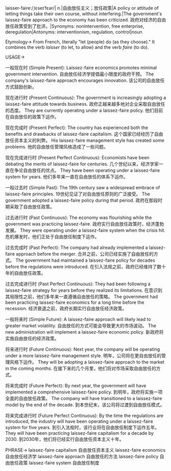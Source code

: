 laisser-faire:/ˌlɛseɪˈfɛər/| n.|自由放任主义；放任政策|A policy or attitude of letting things take their own course, without interfering.|The government's laissez-faire approach to the economy has been criticized. 政府对经济的自由放任政策受到了批评。|Synonyms: nonintervention, free enterprise, deregulation|Antonyms: interventionism, regulation, control|noun

Etymology->
From French, literally "let (people) do (as they choose)."  It combines the verb *laisser* (to let, to allow) and the verb *faire* (to do).

USAGE->

一般现在时 (Simple Present):
Laissez-faire economics promotes minimal government intervention. 自由放任经济学提倡最小限度的政府干预。
The company's laissez-faire approach encourages innovation. 该公司的自由放任方式鼓励创新。

现在进行时 (Present Continuous):
The government is increasingly adopting a laissez-faire attitude towards business. 政府正越来越多地对企业采取自由放任的态度。
They are currently operating under a laissez-faire policy.  他们目前在自由放任的政策下运作。

现在完成时 (Present Perfect):
The country has experienced both the benefits and drawbacks of laissez-faire capitalism.  这个国家已经经历了自由放任资本主义的利弊。
His laissez-faire management style has created some problems. 他的自由放任管理风格造成了一些问题。


现在完成进行时 (Present Perfect Continuous):
Economists have been debating the merits of laissez-faire for centuries.  几个世纪以来，经济学家一直在争论自由放任的优点。
They have been operating under a laissez-faire system for years. 他们多年来一直在自由放任的体系下运作。

一般过去时 (Simple Past):
The 19th century saw a widespread embrace of laissez-faire principles. 19世纪见证了对自由放任原则的广泛接受。
The government adopted a laissez-faire policy during that period. 政府在那段时期采取了自由放任政策。


过去进行时 (Past Continuous):
The economy was flourishing while the government was practicing laissez-faire. 政府实行自由放任政策时，经济蓬勃发展。
They were operating under a laissez-faire system when the crisis hit.  危机爆发时，他们正处于自由放任制度下运作。

过去完成时 (Past Perfect):
The company had already implemented a laissez-faire approach before the merger.  合并之前，公司已经实施了自由放任的方式。
The government had maintained a laissez-faire policy for decades before the regulations were introduced. 在引入法规之前，政府已经维持了数十年的自由放任政策。


过去完成进行时 (Past Perfect Continuous):
They had been following a laissez-faire strategy for years before they realized its limitations.  在意识到其局限性之前，他们多年来一直遵循自由放任的策略。
The government had been practicing laissez-faire economics for a long time before the recession. 经济衰退之前，政府长期实行自由放任经济政策。

一般将来时 (Simple Future):
A laissez-faire approach will likely lead to greater market volatility. 自由放任的方式可能会导致更大的市场波动。
The new administration will implement a laissez-faire economic policy. 新政府将实施自由放任的经济政策。


将来进行时 (Future Continuous):
Next year, the company will be operating under a more laissez-faire management style.  明年，公司将在更自由放任的管理风格下运作。
They will be adopting a laissez-faire approach to the market in the coming months. 在接下来的几个月里，他们将对市场采取自由放任的方式。

将来完成时 (Future Perfect):
By next year, the government will have implemented a comprehensive laissez-faire policy.  到明年，政府将实施一项全面的自由放任政策。
The company will have transitioned to a laissez-faire model by the end of the decade. 到本世纪末，该公司将过渡到自由放任模式。

将来完成进行时 (Future Perfect Continuous):
By the time the regulations are introduced, the industry will have been operating under a laissez-faire system for five years.  到引入法规时，该行业将在自由放任制度下运作五年。
They will have been practicing laissez-faire capitalism for a decade by 2030. 到2030年，他们将已经实行自由放任资本主义十年。

PHRASE->
laissez-faire capitalism 自由放任资本主义
laissez-faire economics 自由放任经济学
laissez-faire approach 自由放任的方法
laissez-faire policy 自由放任政策
laissez-faire system 自由放任制度
